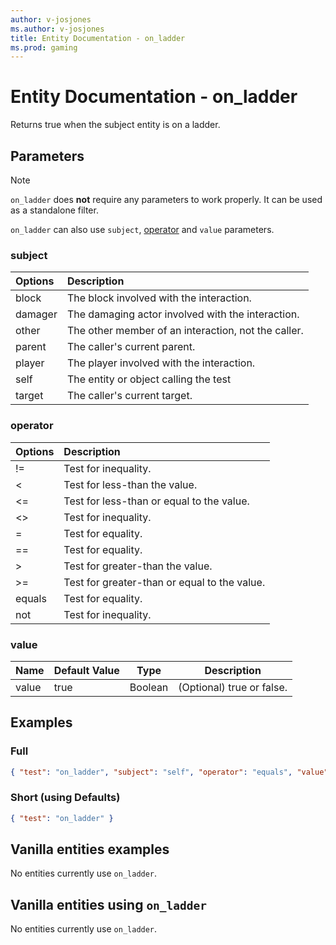 ```yaml
---
author: v-josjones
ms.author: v-josjones
title: Entity Documentation - on_ladder
ms.prod: gaming
---
```


# Entity Documentation - on_ladder

Returns true when the subject entity is on a ladder.

## Parameters

> [!Note]
> `on_ladder` does **not** require any parameters to work properly. It can be used as a standalone filter.
>
> `on_ladder` can also use `subject`, [operator](../Definitions/NestedTables/operator.md) and `value` parameters.

### subject

| Options| Description |
|:-----------|:-----------|
| block| The block involved with the interaction. |
| damager| The damaging actor involved with the interaction. |
| other| The other member of an interaction, not the caller. |
| parent| The caller's current parent. |
| player| The player involved with the interaction. |
| self| The entity or object calling the test |
| target| The caller's current target. |

### operator

| Options| Description |
|:-----------|:-----------|
| !=| Test for inequality. |
| <| Test for less-than the value. |
| <=| Test for less-than or equal to the value. |
| <>| Test for inequality. |
| =| Test for equality. |
| ==| Test for equality. |
| >| Test for greater-than the value. |
| >=| Test for greater-than or equal to the value. |
| equals| Test for equality. |
| not| Test for inequality. |

### value

|Name |Default Value  |Type  |Description  |
|---------|---------|---------|---------|
|value |true |Boolean |(Optional) true or false. |

## Examples

### Full

```json
{ "test": "on_ladder", "subject": "self", "operator": "equals", "value": true}
```

### Short (using Defaults)

```json
{ "test": "on_ladder" }
```

## Vanilla entities examples

No entities currently use `on_ladder`.

## Vanilla entities using `on_ladder`

No entities currently use `on_ladder`.
